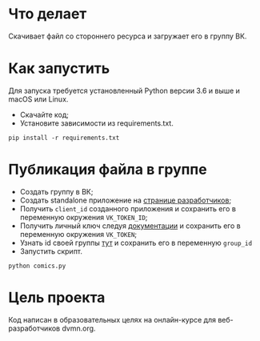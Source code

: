 # Что делает
Скачивает файл со стороннего ресурса и загружает его в группу ВК.


# Как запустить
Для запуска требуется установленный Python версии 3.6 и выше и macOS или Linux.

- Скачайте код;
- Установите зависимости из requirements.txt.
```
pip install -r requirements.txt
```
# Публикация файла в группе
- Создать группу в ВК;
- Создать standalone приложение на <a href="https://dev.vk.com/">странице разработчиков</a>;
- Получить `client_id` созданного приложения и сохранить его в переменную
окружения `VK_TOKEN_ID`;
- Получить личный ключ следуя <a href="https://dev.vk.com/api/access-token/implicit-flow-user">документации</a> 
и сохранить его в переменную окружения `VK_TOKEN`;
- Узнать id своей группы <a href="https://regvk.com/id/">тут</a> и сохранить его в переменную `group_id`
- Запустить скрипт.
```
python comics.py
```
# Цель проекта

Код написан в образовательных целях на онлайн-курсе для веб-разработчиков dvmn.org.